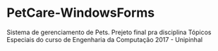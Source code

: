 # PetCare-WindowsForms
Sistema de gerenciamento de Pets. Prejeto final pra disciplina Tópicos Especiais do curso de Engenharia da Computação 2017 - Unipinhal
